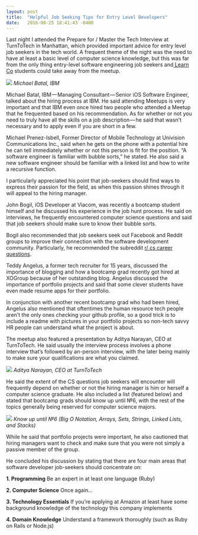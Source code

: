 ```yaml
---
layout: post
title:  "Helpful Job Seeking Tips for Entry Level Developers"
date:   2016-08-25 18:41:43 -0400
---
```



Last night I attended the Prepare for / Master the Tech Interview at TurnToTech in Manhattan, which provided important advice for entry level job seekers in the tech world. A frequent theme of the night was the need to have at least a basic level of computer science knowledge, but this was far from the only thing entry-level software engineering job seekers and[ Learn Co](https://flatironschool.com/campuses/online/) students could take away from the meetup.

![](https://s15.postimg.org/3t4elg3o7/IMG_0432.jpg)
*Michael Batal, IBM*

Michael Batal, IBM — Managing Consultant — Senior iOS Software Engineer, talked about the hiring process at IBM. He said attending Meetups is very important and that IBM even once hired two people who attended a Meetup that he frequented based on his recommendation. As for whether or not you need to truly have all the skills on a job description — he said that wasn’t necessary and to apply even if you are short in a few.

Michael Prenez-Isbell, Former Director of Mobile Technology at Univision Communications Inc., said when he gets on the phone with a potential hire he can tell immediately whether or not this person is fit for the position. “A software engineer is familiar with bubble sorts,” he stated. He also said a new software engineer should be familiar with a linked list and how to write a recursive function.

I particularly appreciated his point that job-seekers should find ways to express their passion for the field, as when this passion shines through it will appeal to the hiring manager.

John Bogil, iOS Developer at Viacom, was recently a bootcamp student himself and he discussed his experience in the job hunt process. He said on interviews, he frequently encountered computer science questions and said that job seekers should make sure to know their bubble sorts.

Bogil also recommended that job seekers seek out Facebook and Reddit groups to improve their connection with the software development community. Particularly, he recommended the subreddit [r/ cs career questions](https://www.reddit.com/r/cscareerquestions/).

Teddy Angelus, a former tech recruiter for 15 years, discussed the importance of blogging and how a bootcamp grad recently got hired at XOGroup because of her outstanding blog. Angelus discussed the importance of portfolio projects and said that some clever students have even made resume apps for their portfolio.

In conjunction with another recent bootcamp grad who had been hired, Angelus also mentioned that oftentimes the human resource tech people aren’t the only ones checking your github profile, so a good trick is to include a readme with pictures in your portfolio projects so non-tech savvy HR people can understand what the project is about.

The meetup also featured a presentation by Aditya Narayan, CEO at TurnToTech. He said usually the interview process involves a phone interview that’s followed by an-person interview, with the later being mainly to make sure your qualifications are what you claimed.

![](https://s15.postimg.org/eh85kadnb/IMG_0435.jpg)
*Aditya Narayan, CEO at TurnToTech*

He said the extent of the CS questions job seekers will encounter will frequently depend on whether or not the hiring manager is him or herself a computer science graduate. He also included a list (featured below) and stated that bootcamp grads should know up until №6, with the rest of the topics generally being reserved for computer science majors.

![](https://s15.postimg.org/f80vq2g0n/IMG_0437.jpg)
*Know up until №6 (Big O Notation, Arrays, Sets, Strings, Linked Lists, and Stacks)*

While he said that portfolio projects were important, he also cautioned that hiring managers want to check and make sure that you were not simply a passive member of the group.

He concluded his discussion by stating that there are four main areas that software developer job-seekers should concentrate on:

**1. Programming**
Be an expert in at least one language (Ruby)

**2. Computer Science**
Once again…

**3. Technology Essentials**
If you’re applying at Amazon at least have some background knowledge of the technology this company implements

**4. Domain Knowledge**
Understand a framework thoroughly (such as Ruby on Rails or Node.js)
